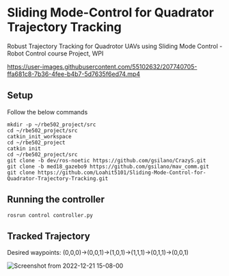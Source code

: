 # Sliding Mode-Control for Quadrator Trajectory Tracking

Robust Trajectory Tracking for Quadrotor UAVs using Sliding Mode Control - Robot Control course Project, WPI




https://user-images.githubusercontent.com/55102632/207740705-ffa681c8-7b36-4fee-b4b7-5d7635f6ed74.mp4





## Setup
 Follow the below commands 
```
mkdir -p ~/rbe502_project/src
cd ~/rbe502_project/src
catkin_init_workspace 
cd ~/rbe502_project
catkin init
cd ~/rbe502_project/src
git clone -b dev/ros-noetic https://github.com/gsilano/CrazyS.git
git clone -b med18_gazebo9 https://github.com/gsilano/mav_comm.git
git clone https://github.com/Loahit5101/Sliding-Mode-Control-for-Quadrator-Trajectory-Tracking.git
```
## Running the controller
```
rosrun control controller.py
```
## Tracked Trajectory

Desired waypoints: (0,0,0)->(0,0,1)->(1,0,1)->(1,1,1)->(0,1,1)->(0,0,1)


![Screenshot from 2022-12-21 15-08-00](https://user-images.githubusercontent.com/55102632/208994103-4a8ab2a9-95f5-459f-bfec-c0a7fb8d575a.png)





